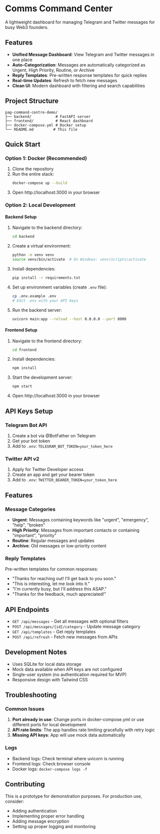 # Comms Command Center

A lightweight dashboard for managing Telegram and Twitter messages for busy Web3 founders.

## Features

- **Unified Message Dashboard**: View Telegram and Twitter messages in one place
- **Auto-Categorization**: Messages are automatically categorized as Urgent, High Priority, Routine, or Archive
- **Reply Templates**: Pre-written response templates for quick replies
- **Real-time Updates**: Refresh to fetch new messages
- **Clean UI**: Modern dashboard with filtering and search capabilities

## Project Structure

```
pag-command-centre-demo/
├── backend/           # FastAPI server
├── frontend/          # React dashboard
├── docker-compose.yml # Docker setup
└── README.md         # This file
```

## Quick Start

### Option 1: Docker (Recommended)

1. Clone the repository
2. Run the entire stack:
   ```bash
   docker-compose up --build
   ```
3. Open http://localhost:3000 in your browser

### Option 2: Local Development

#### Backend Setup

1. Navigate to the backend directory:
   ```bash
   cd backend
   ```

2. Create a virtual environment:
   ```bash
   python -m venv venv
   source venv/bin/activate  # On Windows: venv\Scripts\activate
   ```

3. Install dependencies:
   ```bash
   pip install -r requirements.txt
   ```

4. Set up environment variables (create `.env` file):
   ```bash
   cp .env.example .env
   # Edit .env with your API keys
   ```

5. Run the backend server:
   ```bash
   uvicorn main:app --reload --host 0.0.0.0 --port 8000
   ```

#### Frontend Setup

1. Navigate to the frontend directory:
   ```bash
   cd frontend
   ```

2. Install dependencies:
   ```bash
   npm install
   ```

3. Start the development server:
   ```bash
   npm start
   ```

4. Open http://localhost:3000 in your browser

## API Keys Setup

### Telegram Bot API
1. Create a bot via @BotFather on Telegram
2. Get your bot token
3. Add to `.env`: `TELEGRAM_BOT_TOKEN=your_token_here`

### Twitter API v2
1. Apply for Twitter Developer access
2. Create an app and get your bearer token
3. Add to `.env`: `TWITTER_BEARER_TOKEN=your_token_here`

## Features

### Message Categories
- **Urgent**: Messages containing keywords like "urgent", "emergency", "help", "broken"
- **High Priority**: Messages from important contacts or containing "important", "priority"
- **Routine**: Regular messages and updates
- **Archive**: Old messages or low-priority content

### Reply Templates
Pre-written templates for common responses:
- "Thanks for reaching out! I'll get back to you soon."
- "This is interesting, let me look into it."
- "I'm currently busy, but I'll address this ASAP."
- "Thanks for the feedback, much appreciated!"

## API Endpoints

- `GET /api/messages` - Get all messages with optional filters
- `POST /api/messages/{id}/category` - Update message category
- `GET /api/templates` - Get reply templates
- `POST /api/refresh` - Fetch new messages from APIs

## Development Notes

- Uses SQLite for local data storage
- Mock data available when API keys are not configured
- Single-user system (no authentication required for MVP)
- Responsive design with Tailwind CSS

## Troubleshooting

### Common Issues

1. **Port already in use**: Change ports in docker-compose.yml or use different ports for local development
2. **API rate limits**: The app handles rate limiting gracefully with retry logic
3. **Missing API keys**: App will use mock data automatically

### Logs

- Backend logs: Check terminal where uvicorn is running
- Frontend logs: Check browser console
- Docker logs: `docker-compose logs -f`

## Contributing

This is a prototype for demonstration purposes. For production use, consider:
- Adding authentication
- Implementing proper error handling
- Adding message encryption
- Setting up proper logging and monitoring
